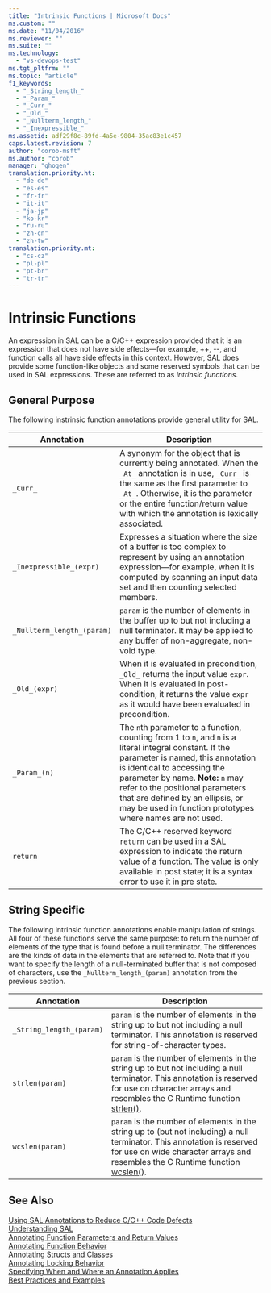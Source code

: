 ```yaml
---
title: "Intrinsic Functions | Microsoft Docs"
ms.custom: ""
ms.date: "11/04/2016"
ms.reviewer: ""
ms.suite: ""
ms.technology: 
  - "vs-devops-test"
ms.tgt_pltfrm: ""
ms.topic: "article"
f1_keywords: 
  - "_String_length_"
  - "_Param_"
  - "_Curr_"
  - "_Old_"
  - "_Nullterm_length_"
  - "_Inexpressible_"
ms.assetid: adf29f8c-89fd-4a5e-9804-35ac83e1c457
caps.latest.revision: 7
author: "corob-msft"
ms.author: "corob"
manager: "ghogen"
translation.priority.ht: 
  - "de-de"
  - "es-es"
  - "fr-fr"
  - "it-it"
  - "ja-jp"
  - "ko-kr"
  - "ru-ru"
  - "zh-cn"
  - "zh-tw"
translation.priority.mt: 
  - "cs-cz"
  - "pl-pl"
  - "pt-br"
  - "tr-tr"
---
```

# Intrinsic Functions
An expression in SAL can be a C/C++ expression provided that it is an expression that does not have side effects—for example, ++, --, and function calls all have side effects in this context.  However, SAL does provide some function-like objects and some reserved symbols that can be used in SAL expressions. These are referred to as *intrinsic functions*.  
  
## General Purpose  
 The following instrinsic function annotations provide general utility for SAL.  
  
|Annotation|Description|  
|----------------|-----------------|  
|`_Curr_`|A synonym for the object that is currently being annotated.  When the `_At_` annotation is in use, `_Curr_` is the same as the first parameter to `_At_`.  Otherwise, it is the parameter or the entire function/return value with which the annotation is lexically associated.|  
|`_Inexpressible_(expr)`|Expresses a situation where the size of a buffer is too complex to represent by using an annotation expression—for example, when it is computed by scanning an input data set and then counting selected members.|  
|`_Nullterm_length_(param)`|`param` is the number of elements in the buffer up to but not including a null terminator. It may be applied to any buffer of non-aggregate, non-void type.|  
|`_Old_(expr)`|When it is evaluated in precondition, `_Old_` returns the input value `expr`.  When it is evaluated in post-condition, it returns the value `expr` as it would have been evaluated in precondition.|  
|`_Param_(n)`|The `n`th parameter to a function, counting from 1 to `n`, and `n` is a literal integral constant. If the parameter is named, this annotation is identical to accessing the parameter by name. **Note:**  `n` may refer to the positional parameters that are defined by an ellipsis, or may be used in function prototypes where names are not used.|  
|`return`|The C/C++ reserved keyword `return` can be used in a SAL expression to indicate the return value of a function.  The value is only available in post state; it is a syntax error to use it in pre state.|  
  
## String Specific  
 The following intrinsic function annotations enable manipulation of strings. All four of these functions serve the same purpose: to return the number of elements of the type that is found before a null terminator. The differences are the kinds of data in the elements that are referred to. Note that if you want to specify the length of a null-terminated buffer that is not composed of characters, use the `_Nullterm_length_(param)` annotation from the previous section.  
  
|Annotation|Description|  
|----------------|-----------------|  
|`_String_length_(param)`|`param` is the number of elements in the string up to but not including a null terminator. This annotation is reserved for string-of-character types.|  
|`strlen(param)`|`param` is the number of elements in the string up to but not including a null terminator. This annotation is reserved for use on character arrays and resembles the C Runtime function [strlen()](/cpp/c-runtime-library/reference/strlen-wcslen-mbslen-mbslen-l-mbstrlen-mbstrlen-l).|  
|`wcslen(param)`|`param` is the number of elements in the string up to (but not including) a null terminator. This annotation is reserved for use on wide character arrays and resembles the C Runtime function [wcslen()](/cpp/c-runtime-library/reference/strlen-wcslen-mbslen-mbslen-l-mbstrlen-mbstrlen-l).|  
  
## See Also  
 [Using SAL Annotations to Reduce C/C++ Code Defects](../code-quality/using-sal-annotations-to-reduce-c-cpp-code-defects.md)   
 [Understanding SAL](../code-quality/understanding-sal.md)   
 [Annotating Function Parameters and Return Values](../code-quality/annotating-function-parameters-and-return-values.md)   
 [Annotating Function Behavior](../code-quality/annotating-function-behavior.md)   
 [Annotating Structs and Classes](../code-quality/annotating-structs-and-classes.md)   
 [Annotating Locking Behavior](../code-quality/annotating-locking-behavior.md)   
 [Specifying When and Where an Annotation Applies](../code-quality/specifying-when-and-where-an-annotation-applies.md)   
 [Best Practices and Examples](../code-quality/best-practices-and-examples-sal.md)